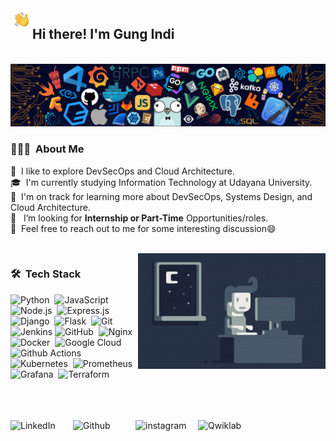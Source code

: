 <img alt="Night Coding" src="./assets/Hand%20Wave.gif" width='35' align="left"/>
<h2>Hi there! I'm Gung Indi</h2>

<br>

<img alt="What a Header" src="./assets/header.png"/>

### 👨🏻‍💻 &nbsp;About Me

🔭 &nbsp;I like to explore DevSecOps and Cloud Architecture.\
🎓 &nbsp;I'm currently studying Information Technology at Udayana University.\
🌱 &nbsp;I'm on track for learning more about DevSecOps, Systems Design, and Cloud Architecture.\
💼 &nbsp; I’m looking for **Internship or Part-Time** Opportunities/roles.\
💬 &nbsp;Feel free to reach out to me for some interesting discussion😄

<br>
<img alt="Night Coding" src="https://raw.githubusercontent.com/AVS1508/AVS1508/master/assets/Night-Coding.gif" align="right"/>

### 🛠 &nbsp;Tech Stack

![Python](https://img.shields.io/badge/-Python-05092A?style=flat&logo=python)&nbsp;
![JavaScript](https://img.shields.io/badge/-JavaScript-05092A?style=flat&logo=javascript)&nbsp;
![Node.js](https://img.shields.io/badge/-Node.js-05092A?style=flat&logo=node.js)&nbsp;
![Express.js](https://img.shields.io/badge/-Express.js-05092A?style=flat&logo=express)&nbsp;
![Django](https://img.shields.io/badge/-Django-05092A?style=flat&logo=django&logoColor=092E20)&nbsp;
![Flask](https://img.shields.io/badge/-Flask-05092A?style=flat&logo=flask)&nbsp;
![Git](https://img.shields.io/badge/-Git-05092A?style=flat&logo=git)&nbsp;
![Jenkins](https://img.shields.io/badge/-Jenkins-05092A?style=flat&logo=jenkins) 
![GitHub](https://img.shields.io/badge/-GitHub-05092A?style=flat&logo=github)&nbsp;
![Nginx](https://img.shields.io/badge/-Nginx-05092A?style=flat&logo=nginx)&nbsp;
![Docker](https://img.shields.io/badge/-Docker-05092A?style=flat&logo=docker)&nbsp;
![Google Cloud](https://img.shields.io/badge/-GoogleCloud-05092A?style=flat&logo=google-cloud)&nbsp;
![Github Actions](https://img.shields.io/badge/-GithubActions-05092A?style=flat&logo=github-actions)&nbsp;
![Kubernetes](https://img.shields.io/badge/-Kubernetes-05092A?style=flat&logo=kubernetes)&nbsp;
![Prometheus](https://img.shields.io/badge/-Prometheus-05092A?style=flat&logo=prometheus)&nbsp;
![Grafana](https://img.shields.io/badge/-Grafana-05092A?style=flat&logo=grafana)&nbsp;
![Terraform](https://img.shields.io/badge/-Terraform-05092A?style=flat&logo=terraform)&nbsp;



<br><br><br>
<a href="https://www.linkedin.com/in/anak-agung-indi-kusuma-putra/">
  <img align="left" alt="LinkedIn" width="100px" src="https://img.shields.io/badge/Linkedin-0A66C2?style=for-the-badge&logo=Linkedin&logoColor=white" />
</a>
<a href="https://github.com/GungIndi">
  <img align="left" alt="Github" width="100px" src="https://img.shields.io/badge/Github-181717?style=for-the-badge&logo=Github&logoColor=white" />
</a>
<a href="https://www.instagram.com/gung.indiii/">
  <img align="left" alt="instagram" width="100px" src="https://img.shields.io/badge/Instagram-E4405F?style=for-the-badge&logo=instagram&logoColor=white" />
</a>
<a href="https://www.qwiklabs.com/public_profiles/cb778b3c-dd24-4d6b-91b9-4e9172b84163">
  <img align="left" alt="Qwiklab" width="100px" src="https://img.shields.io/badge/Qwiklabs-F5CD0E?style=for-the-badge&logo=Qwiklabs&logoColor=black" />
</a>
<br><br>
